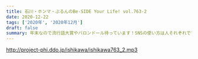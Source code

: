 ```yaml
---
title: 石川・ホンマ・ぶるんのBe-SIDE Your Life! vol.763-2
date: 2020-12-22
tags: ['2020年', '2020年12月']
draft: false
summary: 年末なので流行語大賞やバロンドール待っています！SNSの使い方は人それぞれです！
---
```


http://project-phi.ddo.jp/ishikawa/ishikawa763_2.mp3
